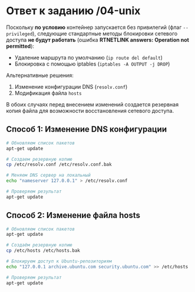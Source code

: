 # Ответ к заданию /04-unix

Поскольку **по условию** контейнер запускается без привилегий (флаг `--privileged`), следующие стандартные методы блокировки сетевого доступа **не будут работать** 
(ошибка **RTNETLINK answers: Operation not permitted**):
- Удаление маршрута по умолчанию (`ip route del default`)
- Блокировка с помощью iptables (`iptables -A OUTPUT -j DROP`)

Альтернативные решения:
1. Изменение конфигурации DNS (`resolv.conf`)
2. Модификация файла `hosts`

В обоих случаях перед внесением изменений создается резервная копия файла для возможности восстановления сетевого доступа.

## Способ 1: Изменение DNS конфигурации

```bash
# Обновляем список пакетов
apt-get update

# Создаем резервную копию
cp /etc/resolv.conf /etc/resolv.conf.bak

# Меняем DNS сервер на локальный
echo "nameserver 127.0.0.1" > /etc/resolv.conf

# Проверяем результат
apt-get update
```

## Способ 2: Изменение файла hosts

```bash
# Обновляем список пакетов
apt-get update

# Создаём резервную копию
cp /etc/hosts /etc/hosts.bak

# Блокируем доступ к Ubuntu-репозиториям
echo "127.0.0.1 archive.ubuntu.com security.ubuntu.com" >> /etc/hosts

# Проверяем результат
apt-get update
```